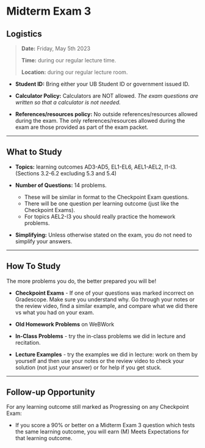 Midterm Exam 3
============================


## Logistics

> **Date:** Friday, May 5th 2023
>
> **Time:** during our regular lecture time.
>
> **Location:** during our regular lecture room.

- **Student ID:** Bring either your UB Student ID or government issued ID.

 - **Calculator Policy:** Calculators are NOT allowed. _The exam questions are written so that a calculator is not needed._

- **References/resources policy:** No outside references/resources allowed during the exam.  The only references/resources allowed during the exam are those provided as part of the exam packet.


---


## What to Study

- **Topics:** learning outcomes AD3-AD5, EL1-EL6, AEL1-AEL2, I1-I3. (Sections 3.2-6.2 excluding 5.3 and 5.4)

- **Number of Questions:** 14 problems.
    - These will be similar in format to the Checkpoint Exam questions.
    - There will be one question per learning outcome (just like the Checkpoint Exams).
    - For topics AEL2-I3 you should really practice the homework problems.

- **Simplifying:** Unless otherwise stated on the exam, you do not need to simplify your answers.


---

## How To Study

The more problems you do, the better prepared you will be!

- **Checkpoint Exams** - If one of your questions was marked incorrect on Gradescope. Make sure you understand why. Go through your notes or the review video, find a similar example, and compare what we did there vs what you had on your exam.

- **Old Homework Problems** on WeBWork

- **In-Class Problems** - try the in-class problems we did in lecture and recitation.

- **Lecture Examples** - try the examples we did in lecture: work on them by yourself and then use your notes or the review video to check your solution (not just your answer) or for help if you get stuck.


---

## Follow-up Opportunity

For any learning outcome still marked as Progressing on any Checkpoint Exam:

- If you score a 90% or better on a Midterm Exam 3 question which tests the same learning outcome, you will earn (M) Meets Expectations for that learning outcome.

